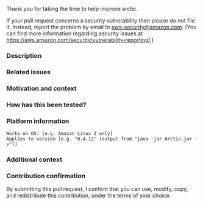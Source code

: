 Thank you for taking the time to help improve arctic.

If your pull request concerns a security vulnerability then please do not file it.
Instead, report the problem by email to aws-security@amazon.com.
(You can find more information regarding security issues at https://aws.amazon.com/security/vulnerability-reporting/.)

### Description


### Related issues


### Motivation and context


### How has this been tested?


### Platform information
    Works on OS: [e.g. Amazon Linux 2 only]
    Applies to version [e.g. "0.4.12" (output from "java -jar Arctic.jar -v")]


### Additional context



### Contribution confirmation

By submitting this pull request, I confirm that you can use, modify, copy, and redistribute this contribution, under the terms of your choice.

